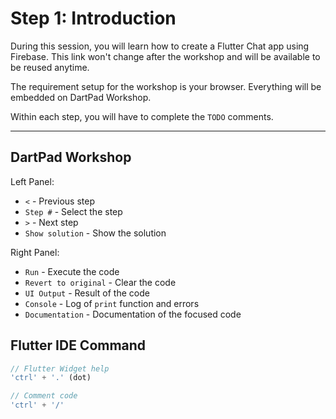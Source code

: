 # Step 1: Introduction

During this session, you will learn how to create a Flutter Chat app using Firebase. This link won't change after the workshop and will be available to be reused anytime.

The requirement setup for the workshop is your browser. Everything will be embedded on DartPad Workshop.

Within each step, you will have to complete the `TODO` comments. 

---

## DartPad Workshop

Left Panel:
- `<` - Previous step
- `Step #` - Select the step
- `>` - Next step
- `Show solution` - Show the solution

Right Panel:
- `Run` - Execute the code
- `Revert to original` - Clear the code
- `UI Output` - Result of the code
- `Console` - Log of `print` function and errors
- `Documentation` - Documentation of the focused code

## Flutter IDE Command

```dart
// Flutter Widget help
'ctrl' + '.' (dot)
```

```dart
// Comment code
'ctrl' + '/'
```

